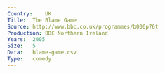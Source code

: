 ```yaml
---
Country:	UK
Title:	The Blame Game
Source:	http://www.bbc.co.uk/programmes/b006p76t
Production:	BBC Northern Ireland
Years:	2005
Size:	5
Data:	blame-game.csv
Type:	comedy
---
```

